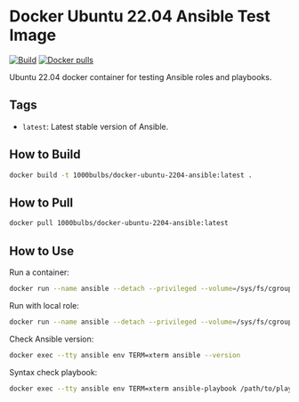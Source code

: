 # Docker Ubuntu 22.04 Ansible Test Image

[![Build](https://github.com/1000Bulbs/docker-ubuntu-2204-ansible/actions/workflows/build.yml/badge.svg)](https://github.com/1000Bulbs/docker-ubuntu-2204-ansible/actions/workflows/build.yml) [![Docker pulls](https://img.shields.io/docker/pulls/1000bulbs/docker-ubuntu-2204-ansible)](https://hub.docker.com/r/1000bulbs/docker-ubuntu-2204-ansible/)

Ubuntu 22.04 docker container for testing Ansible roles and playbooks.

## Tags

- `latest`: Latest stable version of Ansible.

## How to Build

```sh
docker build -t 1000bulbs/docker-ubuntu-2204-ansible:latest .
```

## How to Pull

```sh
docker pull 1000bulbs/docker-ubuntu-2204-ansible:latest
```

## How to Use

Run a container:

```sh
docker run --name ansible --detach --privileged --volume=/sys/fs/cgroup:/sys/fs/cgroup:rw --cgroupns=host 1000bulbs/docker-ubuntu-2204-ansible:latest
```

Run with local role:

```sh
docker run --name ansible --detach --privileged --volume=/sys/fs/cgroup:/sys/fs/cgroup:rw --volume=`pwd`:/etc/ansible/roles/`basename $(pwd)`:ro --cgroupns=host 1000bulbs/docker-ubuntu-2204-ansible:latest
```

Check Ansible version:

```sh
docker exec --tty ansible env TERM=xterm ansible --version
```

Syntax check playbook:

```sh
docker exec --tty ansible env TERM=xterm ansible-playbook /path/to/playbook.yml --syntax-check
```
